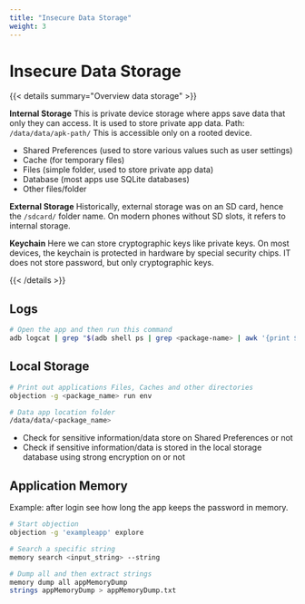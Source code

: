 ```yaml
---
title: "Insecure Data Storage"
weight: 3
---
```


# Insecure Data Storage

{{< details summary="Overview data storage" >}}

**Internal Storage**
This is private device storage where apps save data that only they can access. It is used to store private app data. Path: `/data/data/apk-path/` This is accessible only on a rooted device.
* Shared Preferences (used to store various values such as user settings)
* Cache (for temporary files)
* Files (simple folder, used to store private app data)
* Database (most apps use SQLite databases)
* Other files/folder

**External Storage**
Historically, external storage was on an SD card, hence the `/sdcard/` folder name. On modern phones without SD slots, it refers to internal storage.


**Keychain** Here we can store cryptographic keys like private keys. On most devices, the keychain is protected in hardware by special security chips. IT does not store password, but only cryptographic keys.

{{< /details >}}


## Logs

```sh
# Open the app and then run this command
adb logcat | grep "$(adb shell ps | grep <package-name> | awk '{print $2}')"
```

## Local Storage

```sh
# Print out applications Files, Caches and other directories
objection -g <package_name> run env

# Data app location folder
/data/data/<package_name>
```

* Check for sensitive information/data store on Shared Preferences or not
* Check if sensitive information/data is stored in the local storage database using strong encryption on or not

## Application Memory

Example: after login see how long the app keeps the password in memory.

```sh
# Start objection
objection -g 'exampleapp' explore

# Search a specific string
memory search <input_string> --string

# Dump all and then extract strings
memory dump all appMemoryDump
strings appMemoryDump > appMemoryDump.txt
```
